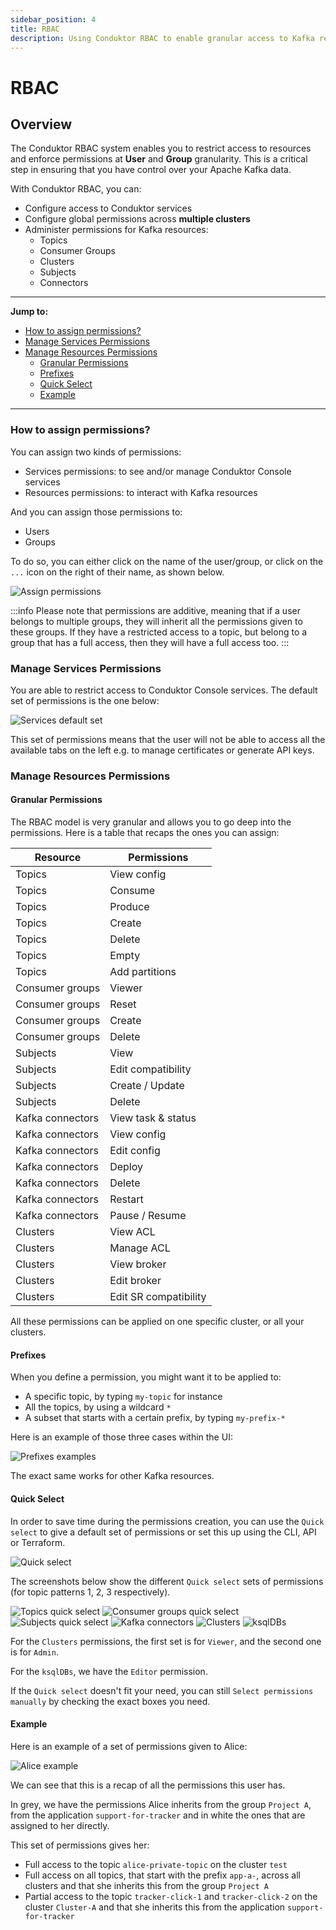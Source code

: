 ```yaml
---
sidebar_position: 4
title: RBAC
description: Using Conduktor RBAC to enable granular access to Kafka resources
---
```


# RBAC

## Overview

The Conduktor RBAC system enables you to restrict access to resources and enforce permissions at **User** and **Group** granularity. This is a critical step in ensuring that you have control over your Apache Kafka data.

With Conduktor RBAC, you can:
- Configure access to Conduktor services
- Configure global permissions across **multiple clusters**
- Administer permissions for Kafka resources:
   - Topics
   - Consumer Groups
   - Clusters
   - Subjects
   - Connectors

---
**Jump to:**
- [How to assign permissions?](#how-to-assign-permissions)
- [Manage Services Permissions](#manage-services-permissions)
- [Manage Resources Permissions](#manage-resources-permissions)
  - [Granular Permissions](#granular-permissions)
  - [Prefixes](#prefixes)
  - [Quick Select](#quick-select)
  - [Example](#example)

---

### How to assign permissions?

You can assign two kinds of permissions:
- Services permissions: to see and/or manage Conduktor Console services
- Resources permissions: to interact with Kafka resources

And you can assign those permissions to:
- Users
- Groups

To do so, you can either click on the name of the user/group, or click on the `...` icon on the right of their name, as shown below.

![Assign permissions](assets/assign-permissions.png)

:::info
Please note that permissions are additive, meaning that if a user belongs to multiple groups, they will inherit all the permissions given to these groups.
If they have a restricted access to a topic, but belong to a group that has a full access, then they will have a full access too.
:::

### Manage Services Permissions

You are able to restrict access to Conduktor Console services. The default set of permissions is the one below:

![Services default set](assets/services-default-set.png)

This set of permissions means that the user will not be able to access all the available tabs on the left e.g. to manage certificates or generate API keys.

### Manage Resources Permissions

#### Granular Permissions
The RBAC model is very granular and allows you to go deep into the permissions. Here is a table that recaps the ones you can assign:

| Resource         | Permissions           |
| ---------------- | --------------------- |
| Topics           | View config           |
| Topics           | Consume               |
| Topics           | Produce               |
| Topics           | Create                |
| Topics           | Delete                |
| Topics           | Empty                 |
| Topics           | Add partitions        |
| Consumer groups  | Viewer                |
| Consumer groups  | Reset                 |
| Consumer groups  | Create                |
| Consumer groups  | Delete                |
| Subjects         | View                  |
| Subjects         | Edit compatibility    |
| Subjects         | Create / Update       |
| Subjects         | Delete                |
| Kafka connectors | View task & status    |
| Kafka connectors | View config           |
| Kafka connectors | Edit config           |
| Kafka connectors | Deploy                |
| Kafka connectors | Delete                |
| Kafka connectors | Restart               |
| Kafka connectors | Pause / Resume        |
| Clusters         | View ACL              |
| Clusters         | Manage ACL            |
| Clusters         | View broker           |
| Clusters         | Edit broker           |
| Clusters         | Edit SR compatibility |

All these permissions can be applied on one specific cluster, or all your clusters.

#### Prefixes

When you define a permission, you might want it to be applied to:
- A specific topic, by typing `my-topic` for instance
- All the topics, by using a wildcard `*`
- A subset that starts with a certain prefix, by typing `my-prefix-*`

Here is an example of those three cases within the UI:

![Prefixes examples](assets/prefixes-example.png)

The exact same works for other Kafka resources.

#### Quick Select

In order to save time during the permissions creation, you can use the `Quick select` to give a default set of permissions or set this up using the CLI, API or Terraform.

![Quick select](assets/quick-select.png)

The screenshots below show the different `Quick select` sets of permissions (for topic patterns 1, 2, 3 respectively).

![Topics quick select](assets/topics-quick-select.png)
![Consumer groups quick select](assets/consumer-groups-quick-select.png)
![Subjects quick select](assets/subjects-quick-select.png)
![Kafka connectors](assets/kafka-connectors-quick-select.png)
![Clusters](assets/clusters-quick-select.png)
![ksqlDBs](assets/ksqlDB-quick-select.png)

For the `Clusters` permissions, the first set is for `Viewer`, and the second one is for `Admin`.

For the `ksqlDBs`, we have the `Editor` permission.

If the `Quick select` doesn't fit your need, you can still `Select permissions manually` by checking the exact boxes you need.

#### Example

Here is an example of a set of permissions given to Alice:

![Alice example](assets/alice-example.png)

We can see that this is a recap of all the permissions this user has.

In grey, we have the permissions Alice inherits from the group `Project A`, from the application `support-for-tracker` and in white the ones that are assigned to her directly.

This set of permissions gives her:
- Full access to the topic `alice-private-topic` on the cluster `test`
- Full access on all topics, that start with the prefix `app-a-`, across all clusters and that she inherits this from the group `Project A`
- Partial access to the topic `tracker-click-1` and `tracker-click-2` on the cluster `Cluster-A` and that she inherits this from the application `support-for-tracker`



